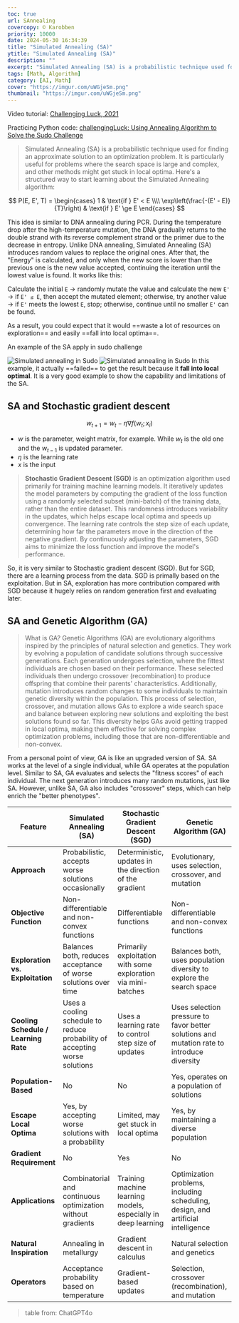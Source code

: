 ```yaml
---
toc: true
url: SAnnealing
covercopy: © Karobben
priority: 10000
date: 2024-05-30 16:34:39
title: "Simulated Annealing (SA)"
ytitle: "Simulated Annealing (SA)"
description: ""
excerpt: "Simulated Annealing (SA) is a probabilistic technique used for finding an approximate solution to an optimization problem. It is particularly useful for problems where the search space is large and complex, and other methods might get stuck in local optima."
tags: [Math, Algorithm]
category: [AI, Math]
cover: "https://imgur.com/uWGjeSm.png"
thumbnail: "https://imgur.com/uWGjeSm.png"
---
```



Video tutorial: [Challenging Luck, 2021](https://www.youtube.com/watch?v=FyyVbuLZav8)

Practicing Python code: [challengingLuck: Using Annealing Algorithm to Solve the Sudo Challenge](https://github.com/challengingLuck/youtube/blob/master/sudoku/sudoku.py)

> Simulated Annealing (SA) is a probabilistic technique used for finding an approximate solution to an optimization problem. It is particularly useful for problems where the search space is large and complex, and other methods might get stuck in local optima. Here's a structured way to start learning about the Simulated Annealing algorithm:

$$ P(E, E', T) = \begin{cases} 
      1 & \text{if } E' < E \\\\
      \exp\left(\frac{-(E' - E)}{T}\right) & \text{if } E' \ge E 
   \end{cases} 
$$

This idea is similar to DNA annealing during PCR. During the temperature drop after the high-temperature mutation, the DNA gradually returns to the double strand with its reverse complement strand or the primer due to the decrease in entropy. Unlike DNA annealing, Simulated Annealing (SA) introduces random values to replace the original ones. After that, the "Energy" is calculated, and only when the new score is lower than the previous one is the new value accepted, continuing the iteration until the lowest value is found. It works like this:

Calculate the initial `E` → randomly mutate the value and calculate the new `E'` → if `E' ≤ E`, then accept the mutated element; otherwise, try another value → if `E'` meets the lowest `E`, stop; otherwise, continue until no smaller `E'` can be found.

As a result, you could expect that it would ==waste a lot of resources on exploration== and easily ==fall into local optima==.

An example of the SA apply in sudo challenge

![Simulated annealing in Sudo](https://imgur.com/k4jbsQK.gif)
![Simulated annealing in Sudo](https://imgur.com/uWGjeSm.png)
In this example, it actually ==failed== to get the result because it **fall into local optimal**. It is a very good example to show the capability and limitations of the SA.

## SA and Stochastic gradient descent

$$
w_{t+1} = w_t - \eta \nabla f(w_t; x_i)
$$

- $w$ is the parameter, weight matrix, for example. While $w_t$ is the old one and the $w_{t-1}$ is updated parameter.
- $\eta$ is the learning rate
- $x$ is the input

> **Stochastic Gradient Descent (SGD)** is an optimization algorithm used primarily for training machine learning models. It iteratively updates the model parameters by computing the gradient of the loss function using a randomly selected subset (mini-batch) of the training data, rather than the entire dataset. This randomness introduces variability in the updates, which helps escape local optima and speeds up convergence. The learning rate controls the step size of each update, determining how far the parameters move in the direction of the negative gradient. By continuously adjusting the parameters, SGD aims to minimize the loss function and improve the model's performance.

So, it is very similar to Stochastic gradient descent (SGD). But for SGD, there are a learning process from the data. SGD is primally based on the exploitation. But in SA, exploration has more contribution compared with SGD because it hugely relies on random generation first and evaluating later.

## SA and Genetic Algorithm (GA)

> What is GA?
> Genetic Algorithms (GA) are evolutionary algorithms inspired by the principles of natural selection and genetics. They work by evolving a population of candidate solutions through successive generations. Each generation undergoes selection, where the fittest individuals are chosen based on their performance. These selected individuals then undergo crossover (recombination) to produce offspring that combine their parents' characteristics. Additionally, mutation introduces random changes to some individuals to maintain genetic diversity within the population. This process of selection, crossover, and mutation allows GAs to explore a wide search space and balance between exploring new solutions and exploiting the best solutions found so far. This diversity helps GAs avoid getting trapped in local optima, making them effective for solving complex optimization problems, including those that are non-differentiable and non-convex.


From a personal point of view, GA is like an upgraded version of SA. SA works at the level of a single individual, while GA operates at the population level. Similar to SA, GA evaluates and selects the "fitness scores" of each individual. The next generation introduces many random mutations, just like SA. However, unlike SA, GA also includes "crossover" steps, which can help enrich the "better phenotypes".


| Feature                          | Simulated Annealing (SA)                               | Stochastic Gradient Descent (SGD)                   | Genetic Algorithm (GA)                                      |
|----------------------------------|-------------------------------------------------------|-----------------------------------------------------|-------------------------------------------------------------|
| **Approach**                     | Probabilistic, accepts worse solutions occasionally   | Deterministic, updates in the direction of the gradient | Evolutionary, uses selection, crossover, and mutation        |
| **Objective Function**           | Non-differentiable and non-convex functions           | Differentiable functions                            | Non-differentiable and non-convex functions                 |
| **Exploration vs. Exploitation** | Balances both, reduces acceptance of worse solutions over time | Primarily exploitation with some exploration via mini-batches | Balances both, uses population diversity to explore the search space |
| **Cooling Schedule / Learning Rate** | Uses a cooling schedule to reduce probability of accepting worse solutions | Uses a learning rate to control step size of updates | Uses selection pressure to favor better solutions and mutation rate to introduce diversity |
| **Population-Based**             | No                                                    | No                                                  | Yes, operates on a population of solutions                  |
| **Escape Local Optima**          | Yes, by accepting worse solutions with a probability  | Limited, may get stuck in local optima              | Yes, by maintaining a diverse population                    |
| **Gradient Requirement**         | No                                                    | Yes                                                 | No                                                          |
| **Applications**                 | Combinatorial and continuous optimization without gradients | Training machine learning models, especially in deep learning | Optimization problems, including scheduling, design, and artificial intelligence |
| **Natural Inspiration**          | Annealing in metallurgy                               | Gradient descent in calculus                        | Natural selection and genetics                               |
| **Operators**                    | Acceptance probability based on temperature           | Gradient-based updates                              | Selection, crossover (recombination), and mutation           |

> table from: ChatGPT4o








<style>
pre {
  background-color:#38393d;
  color: #5fd381;
}
</style>
